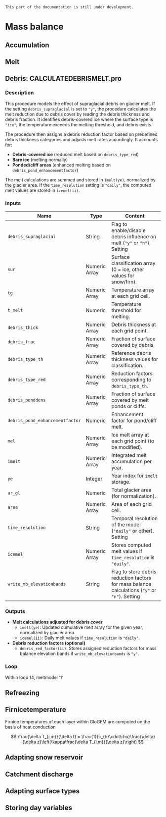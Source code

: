 ```{note}
This part of the documentation is still under development.
```
# Mass balance

## Accumulation

## Melt

## Debris: CALCULATEDEBRISMELT.pro

### Description 
This procedure models the effect of supraglacial debris on glacier melt. If the setting `debris_supraglacial` is set to `"y"`, the procedure calculates the melt reduction due to debris cover by reading the debris thickness and debris fraction. It identifies debris-covered ice where the surface type is `"ice"`, the temperature exceeds the melting threshold, and debris exists.  

The procedure then assigns a debris reduction factor based on predefined debris thickness categories and adjusts melt rates accordingly. It accounts for:
- **Debris-covered ice** (reduced melt based on `debris_type_red`)  
- **Bare ice** (melting normally)  
- **Ponded/cliff areas** (enhanced melting based on `debris_pond_enhancementfactor`)  

The melt calculations are summed and stored in `imelt(ye)`, normalized by the glacier area. If the `time_resolution` setting is `"daily"`, the computed melt values are stored in `icemel(ii)`.  

### Inputs 
| Name                          | Type       | Content  |  
|-------------------------------|-----------|------------------------------------------------------|  
| `debris_supraglacial`         | String    | Flag to enable/disable debris influence on melt (`"y"` or `"n"`).  Setting |  
| `sur`                         | Numeric Array | Surface classification array (0 = ice, other values for snow/firn).  |  
| `tg`                          | Numeric Array | Temperature array at each grid cell.  |  
| `t_melt`                      | Numeric    | Temperature threshold for melting.  |  
| `debris_thick`                | Numeric Array | Debris thickness at each grid point.  |  
| `debris_frac`                 | Numeric Array | Fraction of surface covered by debris.  |  
| `debris_type_th`              | Numeric Array | Reference debris thickness values for classification.  |  
| `debris_type_red`             | Numeric Array | Reduction factors corresponding to `debris_type_th`.  |  
| `debris_ponddens`             | Numeric Array | Fraction of surface covered by melt ponds or cliffs.  |  
| `debris_pond_enhancementfactor` | Numeric | Enhancement factor for pond/cliff melt.  |  
| `mel`                         | Numeric Array | Ice melt array at each grid point (to be modified).  |  
| `imelt`                       | Numeric Array | Integrated melt accumulation per year.  |  
| `ye`                          | Integer    | Year index for `imelt` storage.  |  
| `ar_gl`                       | Numeric    | Total glacier area (for normalization).  |  
| `area`                        | Numeric Array | Area of each grid cell.  |  
| `time_resolution`             | String    | Temporal resolution of the model (`"daily"` or other). Setting |  
| `icemel`                      | Numeric Array | Stores computed melt values if `time_resolution` is `"daily"`.  |  
| `write_mb_elevationbands`     | String    | Flag to store debris reduction factors for mass balance calculations (`"y"` or `"n"`). Setting  |  

### Outputs 
- **Melt calculations adjusted for debris cover**  
  - `imelt(ye)`: Updated cumulative melt array for the given year, normalized by glacier area.  
  - `icemel(ii)`: Daily melt values if `time_resolution` is `"daily"`.  
- **Debris reduction factors (optional)**  
  - `debris_red_factor(ii)`: Stores assigned reduction factors for mass balance elevation bands if `write_mb_elevationbands` is `"y"`.  

### Loop
Within loop 14, meltmodel '1'

## Refreezing

## Firnicetemperature

Firnice temperatures of each layer within GloGEM are computed on the basis of heat conduction

$$
\frac{\delta T_{i,m}}{\delta t} = \frac{1}{c_{h}\cdot\rho}\frac{\delta}{\delta z}\left(\kappa\frac{\delta T_{i,m}}{\delta z}\right)
$$

## Adapting snow reservoir

## Catchment discharge

## Adapting surface types

## Storing day variables
